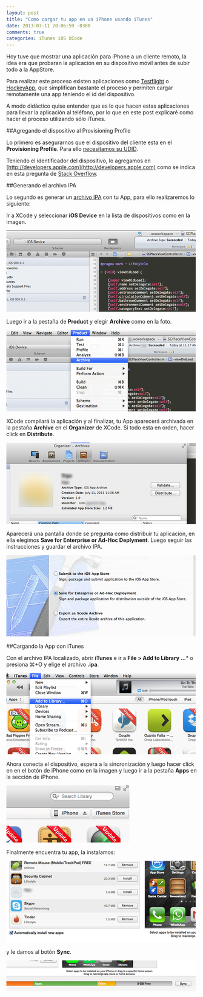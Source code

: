 ```yaml
---
layout: post
title: "Como cargar tu app en un iPhone usando iTunes"
date: 2013-07-11 20:06:59 -0300
comments: true
categories: iTunes iOS XCode
---
```


Hoy tuve que mostrar una aplicación para iPhone a un cliente remoto, la idea 
era que probaran la aplicación en su dispositivo móvil antes de subir todo 
a la AppStore. 

Para realizar este proceso existen aplicaciones como 
[Testflight](https://testflightapp.com/ "TestFlight") o 
[HockeyApp](http://hockeyapp.net/ "HockeyApp"), que simplifican bastante el 
 proceso y permiten cargar remotamente una app teniendo el id del dispositivo.

A modo didáctico quise entender que es lo que hacen estas aplicaciones para
llevar la aplicación al teléfono, por lo que en este post explicaré como hacer
el proceso utilizando sólo iTunes.

<!-- more -->

##Agregando el dispositivo al Provisioning Profile

Lo primero es asegurarnos que el dispositivo del cliente esta en el 
**Provisioning Profile**. Para ello 
[necesitamos su UDID](http://bjango.com/help/iphoneudid/).

Teniendo el identificador del dispositivo, lo agregamos en 
[http://developers.apple.com](http://developers.apple.com)
como se indica en esta pregunta de 
[Stack Overflow](http://stackoverflow.com/questions/3578158/adding-devices-to-team-provisioning-profile).

##Generando el archivo IPA

Lo segundo es generar un 
[archivo IPA](http://en.wikipedia.org/wiki/.ipa_\(file_extension\)) con tu App,
para ello realizaremos lo siguiente:

Ir a XCode y seleccionar **iOS Device** en la lista de dispositivos 
como en la imagen.

![](images/posts/2013_07_11_1.png)

Luego ir a la pestaña de **Product** y elegir **Archive** como en la foto.

![](images/posts/2013_07_11_2.png)

XCode compilará la aplicación y al finalizar, tu App aparecerá archivada en la 
pestaña  **Archive** en el **Organizer** de XCode. Si todo esta en orden, hacer click
 en **Distribute**.

![](images/posts/2013_07_11_3.png)

Aparecerá una pantalla donde se pregunta como distribuir tu aplicación, en ella 
elegimos **Save for Enterprise or Ad-Hoc Deplyment**. Luego seguir las 
instrucciones y guardar el archivo IPA.

![](images/posts/2013_07_11_4.png)

##Cargando la App con iTunes

Con el archivo IPA localizado, abrir **iTunes** e ir a **File > Add to 
Library ...*** o presiona ⌘+O y elige el archivo **.ipa**.

![](images/posts/2013_07_11_5.png)

Ahora conecta el dispositivo, espera a la sincronización y luego hacer click en 
en el botón de iPhone como en la imagen y luego ir a la pestaña **Apps** en la 
sección de iPhone.

![](images/posts/2013_07_11_6.png)

Finalmente encuentra tu app, la instalamos:

![](images/posts/2013_07_11_7.png)

y le damos al botón **Sync**.

![](images/posts/2013_07_11_8.png)